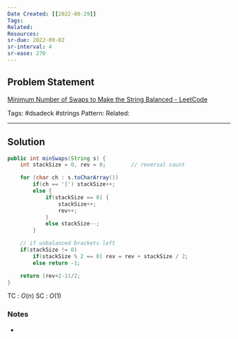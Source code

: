 ```yaml
---
Date Created: [[2022-08-29]]
Tags: 
Related: 
Resources: 
sr-due: 2022-09-02
sr-interval: 4
sr-ease: 270
---
```


## Problem Statement
[Minimum Number of Swaps to Make the String Balanced - LeetCode](https://leetcode.com/problems/minimum-number-of-swaps-to-make-the-string-balanced/)

Tags:  #dsadeck  #strings
Pattern: 
Related: 

---

## Solution
``` java
public int minSwaps(String s) {
	int stackSize = 0, rev = 0;        // reversal count

	for (char ch : s.toCharArray())
		if(ch == '[') stackSize++;
		else {
			if(stackSize == 0) {
				stackSize++;
				rev++;
			}
			else stackSize--;
		}

	// if unbalanced brackets left
	if(stackSize != 0) 
		if(stackSize % 2 == 0) rev = rev + stackSize / 2;
		else return -1;

	return (rev+2-1)/2;
}
```
TC : $O(n)$
SC : $O(1)$

### Notes
- 



